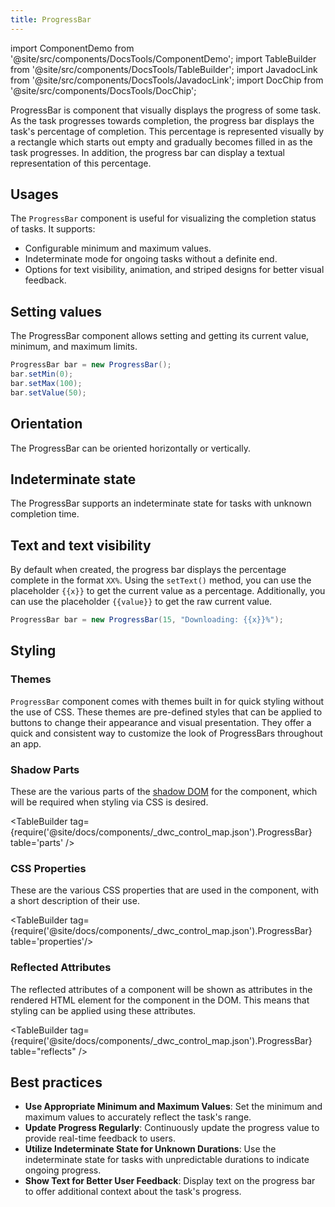 ```yaml
---
title: ProgressBar
---
```


import ComponentDemo from '@site/src/components/DocsTools/ComponentDemo';
import TableBuilder from '@site/src/components/DocsTools/TableBuilder';
import JavadocLink from '@site/src/components/DocsTools/JavadocLink';
import DocChip from '@site/src/components/DocsTools/DocChip';

<DocChip tooltipText="This component will render with a shadow DOM, an API built into the browser that facilitates encapsulation." label="Shadow" target="_blank" clickable={false} iconName='shadow' />

<DocChip tooltipText="The name of the web component that will render in the DOM." label="dwc-progress-bar" clickable={false} iconName='code'/>

<JavadocLink type="progressbar" location="com/webforj/component/progressbar/ProgressBar" top='true'/>

ProgressBar is component that visually displays the progress of some task. As the task progresses towards completion, the progress bar displays the task's percentage of completion. This percentage is represented visually by a rectangle which starts out empty and gradually becomes filled in as the task progresses. In addition, the progress bar can display a textual representation of this percentage.

<ComponentDemo 
path='http://localhost:8888/webapp/controlsamples?class=componentdemos.progressbar.ProgressBarBasic' 
javaE='https://raw.githubusercontent.com/webforj/ControlSamples/main/src/main/java/componentdemos/progressbar/ProgressBarBasic.java'
height='150px'
/>

## Usages

The `ProgressBar` component is useful for visualizing the completion status of tasks. It supports:

- Configurable minimum and maximum values.
- Indeterminate mode for ongoing tasks without a definite end.
- Options for text visibility, animation, and striped designs for better visual feedback.

## Setting values

The ProgressBar component allows setting and getting its current value, minimum, and maximum limits.

```java showLineNumbers
ProgressBar bar = new ProgressBar();
bar.setMin(0);
bar.setMax(100);
bar.setValue(50);
```

## Orientation

The ProgressBar can be oriented horizontally or vertically.

<ComponentDemo 
path='http://localhost:8888/webapp/controlsamples?class=componentdemos.progressbar.ProgressBarOrientation' 
javaE='https://raw.githubusercontent.com/webforj/ControlSamples/main/src/main/java/componentdemos/progressbar/ProgressBarOrientation.java'
height='175px'
/>

## Indeterminate state

The ProgressBar supports an indeterminate state for tasks with unknown completion time.

<ComponentDemo 
path='http://localhost:8888/webapp/controlsamples?class=componentdemos.progressbar.ProgressBarDeterminate' 
javaE='https://raw.githubusercontent.com/webforj/ControlSamples/main/src/main/java/componentdemos/progressbar/ProgressBarDeterminate.java'
height='25px'
/>

## Text and text visibility

By default when created, the progress bar displays the percentage complete in the format `XX%`. Using the `setText()` method, you can use the placeholder `{{x}}` to get the current value as a percentage. Additionally, you can use the placeholder 
`{{value}}` to get the raw current value.

```java
ProgressBar bar = new ProgressBar(15, "Downloading: {{x}}%");
```

## Styling

### Themes

`ProgressBar` component comes with <JavadocLink type="foundation" location="com/webforj/component/Theme"> themes </JavadocLink> built in for quick styling without the use of CSS. These themes are pre-defined styles that can be applied to buttons to change their appearance and visual presentation. 
They offer a quick and consistent way to customize the look of ProgressBars throughout an app. 

<ComponentDemo 
path='http://localhost:8888/webapp/controlsamples?class=componentdemos.progressbar.ProgressBarThemes' 
javaE='https://raw.githubusercontent.com/webforj/ControlSamples/main/src/main/java/componentdemos/progressbar/ProgressBarThemes.java'
height='320px'
/>

### Shadow Parts

These are the various parts of the [shadow DOM](../glossary#shadow-dom) for the component, which will be required when styling via CSS is desired.

<TableBuilder tag={require('@site/docs/components/_dwc_control_map.json').ProgressBar} table='parts' />

### CSS Properties

These are the various CSS properties that are used in the component, with a short description of their use.

<TableBuilder tag={require('@site/docs/components/_dwc_control_map.json').ProgressBar} table='properties'/>

### Reflected Attributes

The reflected attributes of a component will be shown as attributes in the rendered HTML element for the component in the DOM. This means that styling can be applied using these attributes.

<TableBuilder tag={require('@site/docs/components/_dwc_control_map.json').ProgressBar} table="reflects" />


## Best practices 

- **Use Appropriate Minimum and Maximum Values**: Set the minimum and maximum values to accurately reflect the task's range.
- **Update Progress Regularly**: Continuously update the progress value to provide real-time feedback to users.
- **Utilize Indeterminate State for Unknown Durations**: Use the indeterminate state for tasks with unpredictable durations to indicate ongoing progress.
- **Show Text for Better User Feedback**: Display text on the progress bar to offer additional context about the task's progress.


